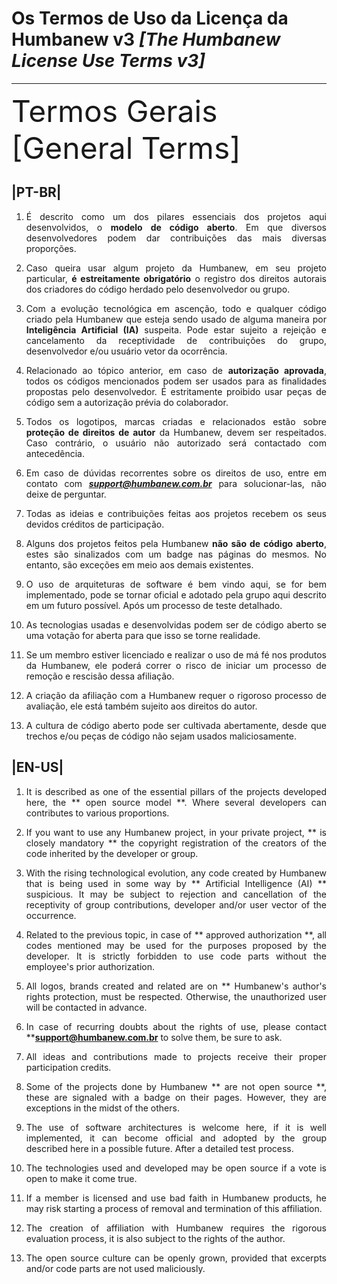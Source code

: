 # Os Termos de Uso da Licença da Humbanew v3  _[The Humbanew License Use Terms v3]_

_____________________________________________

<div style="align=center;">

  <span style="font-size:3rem;"> Termos Gerais [General Terms] </span>
  
<div>

<div style="text-align: justify;">

## |PT-BR|

1. É descrito como um dos pilares essenciais dos projetos aqui desenvolvidos, o **modelo de código aberto**. Em que diversos desenvolvedores podem dar contribuições das mais diversas proporções.

2. Caso queira usar algum projeto da Humbanew, em seu projeto particular, **é estreitamente obrigatório** o registro dos direitos autorais dos criadores do código herdado pelo desenvolvedor ou grupo.

3. Com a evolução tecnológica em ascenção, todo e qualquer código criado pela Humbanew que esteja sendo usado de alguma maneira por **Inteligência Artificial (IA)** suspeita. Pode estar sujeito a rejeição e cancelamento da receptividade de contribuições do grupo, desenvolvedor e/ou usuário vetor da ocorrência.

4. Relacionado ao tópico anterior, em caso de **autorização aprovada**, todos os códigos mencionados podem ser usados para as finalidades propostas pelo desenvolvedor. É estritamente proibido usar peças de código sem a autorização prévia do colaborador.

5. Todos os logotipos, marcas criadas e relacionados estão sobre **proteção de direitos de autor** da Humbanew, devem ser respeitados. Caso contrário, o usuário não autorizado será contactado com antecedência. 

6. Em caso de dúvidas recorrentes sobre os direitos de uso, entre em contato com ***support@humbanew.com.br*** para solucionar-las, não deixe de perguntar.

7. Todas as ideias e contribuições feitas aos projetos recebem os seus devidos créditos de participação.

8. Alguns dos projetos feitos pela Humbanew **não são de código aberto**, estes são sinalizados com um badge nas páginas do mesmos. No entanto, são exceções em meio aos demais existentes. 

9. O uso de arquiteturas de software é bem vindo aqui, se for bem implementado, pode se tornar oficial e adotado pela grupo aqui descrito em um futuro possível. Após um processo de teste detalhado.
 
10. As tecnologias usadas e desenvolvidas podem ser de código aberto se uma votação for aberta para que isso se torne realidade. 

11. Se um membro estiver licenciado e realizar o uso de má fé nos produtos da Humbanew, ele poderá correr o risco de iniciar um processo de remoção e rescisão dessa afiliação. 

12. A criação da afiliação com a Humbanew requer o rigoroso processo de avaliação, ele está também sujeito aos direitos do autor. 

13. A cultura de código aberto pode ser cultivada abertamente, desde que trechos e/ou peças de código não sejam usados maliciosamente. 
## |EN-US|

1. It is described as one of the essential pillars of the projects developed here, the ** open source model **. Where several developers can contributes to various proportions.

2. If you want to use any Humbanew project, in your private project, ** is closely mandatory ** the copyright registration of the creators of the code inherited by the developer or group. 

3. With the rising technological evolution, any code created by Humbanew that is being used in some way by ** Artificial Intelligence (AI) ** suspicious. It may be subject to rejection and cancellation of the receptivity of group contributions, developer and/or user vector of the occurrence. 

4. Related to the previous topic, in case of ** approved authorization **, all codes mentioned may be used for the purposes proposed by the developer. It is strictly forbidden to use code parts without the employee's prior authorization. 

5. All logos, brands created and related are on ** Humbanew's author's rights protection, must be respected. Otherwise, the unauthorized user will be contacted in advance. 

6. In case of recurring doubts about the rights of use, please contact ****support@humbanew.com.br** to solve them, be sure to ask. 

7. All ideas and contributions made to projects receive their proper participation credits. 

8. Some of the projects done by Humbanew ** are not open source **, these are signaled with a badge on their pages. However, they are exceptions in the midst of the others. 

9. The use of software architectures is welcome here, if it is well implemented, it can become official and adopted by the group described here in a possible future. After a detailed test process. 
 
10. The technologies used and developed may be open source if a vote is open to make it come true. 

11. If a member is licensed and use bad faith in Humbanew products, he may risk starting a process of removal and termination of this affiliation. 

12. The creation of affiliation with Humbanew requires the rigorous evaluation process, it is also subject to the rights of the author. 

13. The open source culture can be openly grown, provided that excerpts and/or code parts are not used maliciously.

</div>
